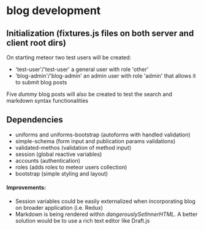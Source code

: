 # blog development

## Initialization (fixtures.js files on both server and client root dirs)


On starting meteor two test users will be created: 
+  'test-user'/'test-user' a general user with role 'other'
+  'blog-admin'/'blog-admin' an admin user with role 'admin' that allows it to submit blog posts


Five *dummy* blog posts will also be created to test the search and markdown syntax functionalities


## Dependencies


*  uniforms and uniforms-bootstrap (autoforms with handled validation)
*  simple-schema (form input and publication params validations)
*  validated-methos (validation of method input)
*  session (global reactive variables)
*  accounts (authentication)
*  roles (adds roles to meteor users collection)
*  bootstrap (simple styling and layout)


#### Improvements: 


+  Session variables could be easily externalized when incorporating blog on broader application (i.e. Redux)
+  Markdown is being rendered within *dangerouslySetInnerHTML*. A better solution would be to use a rich text editor like Draft.js 

